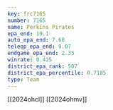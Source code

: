 ```yaml
---
key: frc7165
number: 7165
name: Perkins Pirates
epa_end: 19.1
auto_epa_end: 7.68
teleop_epa_end: 9.07
endgame_epa_end: 2.35
winrate: 0.425
district_epa_rank: 507
district_epa_percentile: 0.7185
type: Team
---
```

[[2024ohcl]]
[[2024ohmv]]
